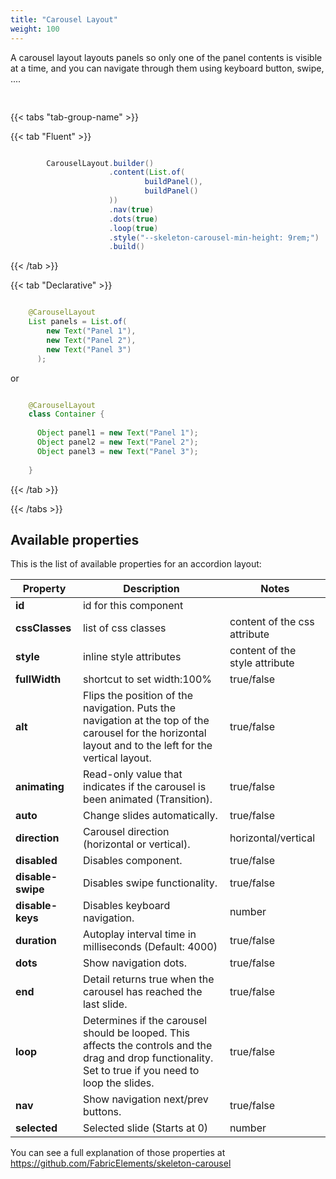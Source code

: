 ```yaml
---
title: "Carousel Layout"
weight: 100
---
```



A carousel layout layouts panels so only one of the panel contents is visible at a time, and you can navigate through them using keyboard button, swipe, ....

<div style="display: flex; align-items: center; justify-content: center; width: 100%; margin-bottom: 30px;">
  <mateu-component id="componente" style="width: unset;"></mateu-component>
</div>

<script>

  const component = {
  "type": "ClientSide",
  "children": [
    {
      "type": "ClientSide",
      "metadata": {
        "type": "Text",
        "container": "div",
        "text": "Panel"
      },
      "id": "fieldId",
      "style": "background-color: #d7f0b2;color: darkgreen;border: 1px solid darkgreen;min-width: 7rem;max-width: 7rem;display: flex;align-items: center;justify-content: center;height: 3rem;margin-block-start: 0;margin-block-end: 0;"
    },
    {
      "type": "ClientSide",
      "metadata": {
        "type": "Text",
        "container": "div",
        "text": "Panel"
      },
      "id": "fieldId",
      "style": "background-color: #d7f0b2;color: darkgreen;border: 1px solid darkgreen;min-width: 7rem;max-width: 7rem;display: flex;align-items: center;justify-content: center;height: 3rem;margin-block-start: 0;margin-block-end: 0;"
    }
  ],
  "metadata": {
    "type": "CarouselLayout",
    "alt": false,
    "animating": false,
    "auto": false,
    "disabled": false,
    "disableSwipe": false,
    "disableKeys": false,
    "duration": 0,
    "dots": true,
    "end": false,
    "loop": true,
    "nav": true,
    "selected": 0,
    "total": 0
  },
  "style": "--skeleton-carousel-min-height: 9rem;"
};

    document.getElementById('componente').component = component;

</script>

{{< tabs "tab-group-name" >}}

{{< tab "Fluent" >}}

```java

        CarouselLayout.builder()
                      .content(List.of(
                              buildPanel(),
                              buildPanel()
                      ))
                      .nav(true)
                      .dots(true)
                      .loop(true)
                      .style("--skeleton-carousel-min-height: 9rem;")
                      .build()

```

{{< /tab >}}

{{< tab "Declarative" >}}

```java

    @CarouselLayout
    List panels = List.of(
        new Text("Panel 1"),
        new Text("Panel 2"),
        new Text("Panel 3")
      );

```

or

```java

    @CarouselLayout
    class Container {
        
      Object panel1 = new Text("Panel 1");
      Object panel2 = new Text("Panel 2");
      Object panel3 = new Text("Panel 3");
      
    }

```

{{< /tab >}}

{{< /tabs >}}


## Available properties

This is the list of available properties for an accordion layout:

| Property          | Description                                                                                                                                             | Notes                          |
|-------------------|---------------------------------------------------------------------------------------------------------------------------------------------------------|--------------------------------|
| **id**            | id for this component                                                                                                                                   |                                |
| **cssClasses**    | list of css classes                                                                                                                                     | content of the css attribute   |
| **style**         | inline style attributes                                                                                                                                 | content of the style attribute |
| **fullWidth**     | shortcut to set width:100%                                                                                                                              | true/false                     |
| **alt**           | Flips the position of the navigation. Puts the navigation at the top of the carousel for the horizontal layout and to the left for the vertical layout. | true/false                     |
| **animating**     | Read-only value that indicates if the carousel is been animated (Transition).                                                                           | true/false                     |
| **auto**          | Change slides automatically.                                                                                                                            | true/false                     |
| **direction**     | Carousel direction (horizontal or vertical).                                                                                                            | horizontal/vertical            |
| **disabled**      | Disables component.                                                                                                                                     | true/false                     |
| **disable-swipe** | Disables swipe functionality.                                                                                                                           | true/false                     |
| **disable-keys**  | Disables keyboard navigation.                                                                                                                           | number                         |
| **duration**      | Autoplay interval time in milliseconds (Default: 4000)                                                                                                  | true/false                     |
| **dots**          | Show navigation dots.                                                                                                                                   | true/false                     |
| **end**           | Detail returns true when the carousel has reached the last slide.                                                                                       | true/false                     |
| **loop**          | Determines if the carousel should be looped. This affects the controls and the drag and drop functionality. Set to true if you need to loop the slides. | true/false                     |
| **nav**           | Show navigation next/prev buttons.                                                                                                                      | true/false                     |
| **selected**      | Selected slide (Starts at 0)                                                                                                                            | number                         |


You can see a full explanation of those properties at https://github.com/FabricElements/skeleton-carousel





